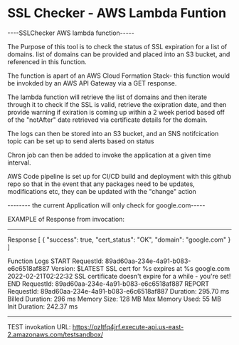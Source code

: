 # SSL Checker - AWS Lambda Funtion

----SSLChecker AWS lambda function-----

The Purpose of this tool is to check the status of SSL expiration for a list of domains.
list of domains can be provided and placed into an S3 bucket, and referenced in this function.

The function is apart of an AWS Cloud Formation Stack- this function would be invokded by an AWS API Gateway via a GET response.

The lambda function will retrieve the list of domains and then iterate through it to check if the SSL is valid, retrieve the exipration date, and then provide warning if exiration is coming up within a 2 week period based off of the "notAfter" date retrieved via certificate details for the domain.

The logs can then be stored into an S3 bucket, and an SNS notifcication topic can be set up to send alerts based on status

Chron job can then be added to invoke the application at a given time interval.

AWS Code pipeline is set up for CI/CD build and deployment with this github repo so that in the event that any packages need to be updates, modifications etc, they can be updated with the "change" action

-------- the current Application will only check for google.com-----

EXAMPLE of Response from invocation:

---

Response
[
{
"success": true,
"cert_status": "OK",
"domain": "google.com"
}
]

Function Logs
START RequestId: 89ad60aa-234e-4a91-b083-e6c6518af887 Version: $LATEST
SSL cert for %s expires at %s google.com 2022-02-21T02:22:32
SSL certificate doesn't expire for a while - you're set!
END RequestId: 89ad60aa-234e-4a91-b083-e6c6518af887
REPORT RequestId: 89ad60aa-234e-4a91-b083-e6c6518af887 Duration: 295.70 ms Billed Duration: 296 ms Memory Size: 128 MB Max Memory Used: 55 MB Init Duration: 242.37 ms

---

TEST
invokation URL: https://ozltfq4jrf.execute-api.us-east-2.amazonaws.com/testsandbox/
